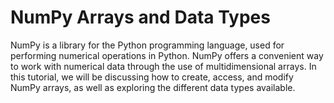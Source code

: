 # NumPy Arrays and Data Types

NumPy is a library for the Python programming language, used for performing numerical operations in Python. NumPy offers a convenient way to work with numerical data through the use of multidimensional arrays. In this tutorial, we will be discussing how to create, access, and modify NumPy arrays, as well as exploring the different data types available.
